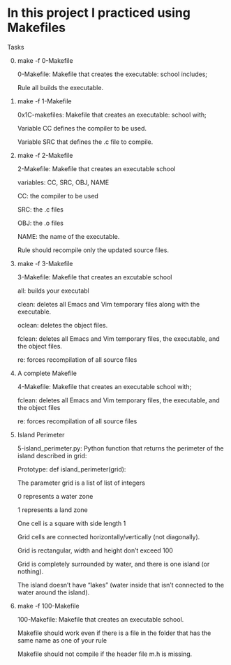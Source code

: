 # In this project I practiced using Makefiles

Tasks

0. make -f 0-Makefile

	0-Makefile: Makefile that creates the executable: school includes;

	Rule all builds the executable.

1. make -f 1-Makefile

	0x1C-makefiles: Makefile that creates an executable: school with;

	Variable CC defines the compiler to be used.

	Variable SRC that defines the .c file to compile.


2. make -f 2-Makefile

	2-Makefile: Makefile that creates an executable school

	variables: CC, SRC, OBJ, NAME

	CC: the compiler to be used

	SRC: the .c files

	OBJ: the .o files

	NAME: the name of the executable.

	Rule should recompile only the updated source files.

3. make -f 3-Makefile 

	3-Makefile: Makefile that creates an excutable school

	all: builds your executabl

	clean: deletes all Emacs and Vim temporary files along with the executable.

	oclean: deletes the object files.

	fclean: deletes all Emacs and Vim temporary files, the executable, and the object files.

	re: forces recompilation of all source files

4. A complete Makefile

	4-Makefile: Makefile that creates an executable school with;

	fclean: deletes all Emacs and Vim temporary files, the executable, and the object files

	re: forces recompilation of all source files

5. Island Perimeter

	5-island_perimeter.py: Python function that returns the perimeter of the island described in grid:

	Prototype: def island_perimeter(grid):

	The parameter grid is a list of list of integers

	0 represents a water zone	
	
	1 represents a land zone

	One cell is a square with side length 1

	Grid cells are connected horizontally/vertically (not diagonally).

	Grid is rectangular, width and height don’t exceed 100

	Grid is completely surrounded by water, and there is one island (or nothing).

	The island doesn’t have “lakes” (water inside that isn’t connected to the water around the island).

6. make -f 100-Makefile

	100-Makefile: Makefile that creates an executable school.

	Makefile should work even if there is a file in the folder that has the same name as one of your rule

	Makefile should not compile if the header file m.h is missing.
